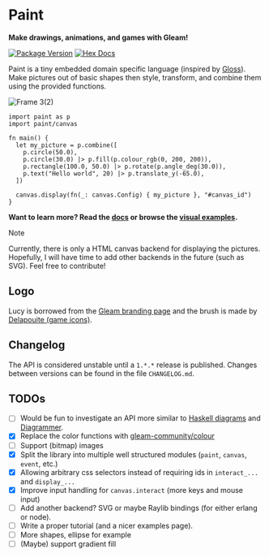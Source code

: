 # Paint
**Make drawings, animations, and games with Gleam!**

[![Package Version](https://img.shields.io/hexpm/v/paint)](https://hex.pm/packages/paint)
[![Hex Docs](https://img.shields.io/badge/hex-docs-ffaff3)](https://hexdocs.pm/paint/)

Paint is a tiny embedded domain specific language (inspired by [Gloss](https://hackage.haskell.org/package/gloss)).
Make pictures out of basic shapes then style, transform, and combine them using the provided functions.

![Frame 3(2)](https://github.com/user-attachments/assets/a8b83b58-990a-432a-9034-deebc4d210a6)


```gleam
import paint as p
import paint/canvas

fn main() {
  let my_picture = p.combine([
    p.circle(50.0),
    p.circle(30.0) |> p.fill(p.colour_rgb(0, 200, 200)),
    p.rectangle(100.0, 50.0) |> p.rotate(p.angle_deg(30.0)),
    p.text("Hello world", 20) |> p.translate_y(-65.0),
  ])

  canvas.display(fn(_: canvas.Config) { my_picture }, "#canvas_id")
}
```

**Want to learn more? Read the [docs](https://hexdocs.pm/paint) or browse the [visual examples](https://adelhult.github.io/paint/).**

> [!NOTE]
> Currently, there is only a HTML canvas backend for displaying the pictures.
> Hopefully, I will have time to add other backends in the future (such as SVG). Feel free to contribute!

## Logo
Lucy is borrowed from the [Gleam branding page](https://gleam.run/branding/) and the brush is made by [Delapouite (game icons)](https://game-icons.net/1x1/delapouite/paint-brush.html).

## Changelog
The API is considered unstable until a `1.*.*` release is published.
Changes between versions can be found in the file `CHANGELOG.md`.

## TODOs
- [ ] Would be fun to investigate an API more similar to [Haskell diagrams](https://hackage.haskell.org/package/diagrams) and [Diagrammer](https://www.youtube.com/watch?v=gT9Xu-ctNqI).
- [x] Replace the color functions with [gleam-community/colour](https://hexdocs.pm/gleam_community_colour/)
- [ ] Support (bitmap) images
- [x] Split the library into multiple well structured modules (`paint`, `canvas`, `event`, etc.)
- [x] Allowing arbitrary css selectors instead of requiring ids in `interact_...` and `display_...`
- [x] Improve input handling for `canvas.interact` (more keys and mouse input)
- [ ] Add another backend? SVG or maybe Raylib bindings (for either erlang or node).
- [ ] Write a proper tutorial (and a nicer examples page).
- [ ] More shapes, ellipse for example
- [ ] (Maybe) support gradient fill
